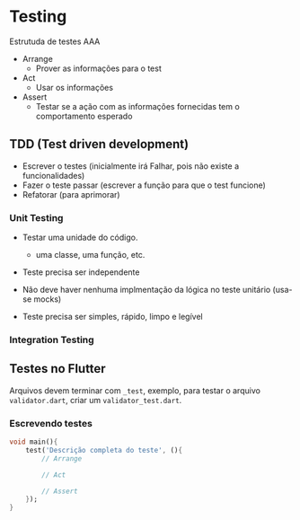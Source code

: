 # Testing
Estrutuda de testes AAA
- Arrange
  - Prover as informações para o test
- Act
  - Usar os informações 
- Assert
  - Testar se a ação com as informações	fornecidas tem o comportamento esperado

## TDD (Test driven development)
 - Escrever o testes (inicialmente irá Falhar, pois não existe a funcionalidades)
 - Fazer o teste passar (escrever a função para que o test funcione)
 - Refatorar (para aprimorar)
  
### Unit Testing
- Testar uma unidade do código.
    -   uma classe, uma função, etc.
  
- Teste precisa ser independente
- Não deve haver nenhuma implmentação da lógica no teste unitário (usa-se mocks)
- Teste precisa ser simples, rápido, limpo e legível

### Integration Testing


## Testes no Flutter

Arquivos devem terminar com `_test`, exemplo, para testar o arquivo `validator.dart`, criar um `validator_test.dart`.

### Escrevendo testes
```dart
void main(){
    test('Descrição completa do teste', (){
        // Arrange

        // Act

        // Assert
    });
}
```